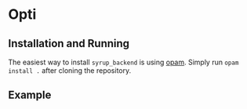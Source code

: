 
# Opti

## Installation and Running

The easiest way to install `syrup_backend` is using [opam](https://opam.ocaml.org/).
Simply run `opam install .` after cloning the repository.

## Example
